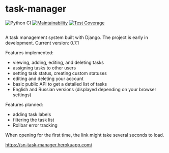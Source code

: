 # task-manager  
![Python CI](https://github.com/sharknoise/task-manager/workflows/Python%20CI/badge.svg?branch=main)
[![Maintainability](https://api.codeclimate.com/v1/badges/bfeb50561265e4d3d51c/maintainability)](https://codeclimate.com/github/sharknoise/task-manager/maintainability)
[![Test Coverage](https://api.codeclimate.com/v1/badges/bfeb50561265e4d3d51c/test_coverage)](https://codeclimate.com/github/sharknoise/task-manager/test_coverage)
##
A task management system built with Django. The project is early in development. Current version: 0.7.1
  
Features implemented:
- viewing, adding, editing, and deleting tasks
- assigning tasks to other users
- setting task status, creating custom statuses
- editing and deleting your account 
- basic public API to get a detailed list of tasks 
- English and Russian versions (displayed depending on your browser settings)
  
Features planned:
- adding task labels
- filtering the task list
- Rollbar error tracking
  
When opening for the first time, the link might take several seconds to load. 
  
https://sn-task-manager.herokuapp.com/
